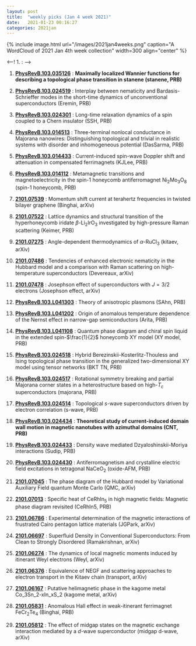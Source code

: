 ```yaml
---
layout: post
title:  "weekly picks (Jan 4 week 2021)"
date:   2021-01-23 00:16:27
categories: 2021jan
---
```


{% include image.html url="/images/2021jan4weeks.png" caption="A WordCloud of 2021 Jan 4th week collection" width=300 align="center" %}


<--! 1. **[]()** : -->

1. **[PhysRevB.103.035126](https://link.aps.org/doi/10.1103/PhysRevB.103.035126)** : **Maximally localized Wannier functions for describing a topological phase transition in stanene (stanene, PRB)**

1. **[PhysRevB.103.024519](https://link.aps.org/doi/10.1103/PhysRevB.103.024519)** : Interplay between nematicity and Bardasis-Schrieffer modes in the short-time dynamics of unconventional superconductors (Eremin, PRB)

1. **[PhysRevB.103.024301](https://link.aps.org/doi/10.1103/PhysRevB.103.024301)** : Long-time relaxation dynamics of a spin coupled to a Chern insulator (SSH, PRB)

1. **[PhysRevB.103.014513](https://link.aps.org/doi/10.1103/PhysRevB.103.014513)** : Three-terminal nonlocal conductance in Majorana nanowires: Distinguishing topological and trivial in realistic systems with disorder and inhomogeneous potential (DasSarma, PRB)

1. **[PhysRevB.103.014433](https://link.aps.org/doi/10.1103/PhysRevB.103.014433)** : Current-induced spin-wave Doppler shift and attenuation in compensated ferrimagnets (KJLee, PRB)

1. **[PhysRevB.103.014112](https://link.aps.org/doi/10.1103/PhysRevB.103.014112)** : Metamagnetic transitions and magnetoelectricity in the spin-1 honeycomb antiferromagnet ${\mathrm{Ni}}_{2}{\mathrm{Mo}}_{3}{\mathrm{O}}_{8}$ (spin-1 honeycomb, PRB)


1. **[2101.07539](http://arxiv.org/abs/2101.07539)** : Momentum shift current at terahertz frequencies in twisted bilayer graphene (Binghai, arXiv)

1. **[2101.07522](http://arxiv.org/abs/2101.07522)** : Lattice dynamics and structural transition of the hyperhoneycomb iridate $\beta$-Li$_2$IrO$_3$ investigated by high-pressure Raman scattering (Keimer, PRB)

1. **[2101.07275](http://arxiv.org/abs/2101.07275)** : Angle-dependent thermodynamics of $\alpha$-RuCl$_3$ (kitaev, arXiv)

1. **[2101.07486](http://arxiv.org/abs/2101.07486)** : Tendencies of enhanced electronic nematicity in the Hubbard model and a comparison with Raman scattering on high-temperature superconductors (Devereaux, arXiv)

1. **[2101.07478](http://arxiv.org/abs/2101.07478)** : Josephson effect of superconductors with $J=3/2$ electrons (Josephson effect, arXiv)

1. **[PhysRevB.103.L041303](https://link.aps.org/doi/10.1103/PhysRevB.103.L041303)** : Theory of anisotropic plasmons (SAhn, PRB)

1. **[PhysRevB.103.L041202](https://link.aps.org/doi/10.1103/PhysRevB.103.L041202)** : Origin of anomalous temperature dependence of the Nernst effect in narrow-gap semiconductors (Arita, PRB)

1. **[PhysRevB.103.L041108](https://link.aps.org/doi/10.1103/PhysRevB.103.L041108)** : Quantum phase diagram and chiral spin liquid in the extended spin-$\frac{1}{2}$ honeycomb XY model (XY model, PRB)

1. **[PhysRevB.103.024518](https://link.aps.org/doi/10.1103/PhysRevB.103.024518)** : Hybrid Berezinskii-Kosterlitz-Thouless and Ising topological phase transition in the generalized two-dimensional XY model using tensor networks (BKT TN, PRB)

1. **[PhysRevB.103.024517](https://link.aps.org/doi/10.1103/PhysRevB.103.024517)** : Rotational symmetry breaking and partial Majorana corner states in a heterostructure based on high-${T}_{c}$ superconductors (majorana, PRB)

1. **[PhysRevB.103.024514](https://link.aps.org/doi/10.1103/PhysRevB.103.024514)** : Topological $s$-wave superconductors driven by electron correlation (s-wave, PRB)

1. **[PhysRevB.103.024434](https://link.aps.org/doi/10.1103/PhysRevB.103.024434)** : **Theoretical study of current-induced domain wall motion in magnetic nanotubes with azimuthal domains (CNT, PRB)**

1. **[PhysRevB.103.024433](https://link.aps.org/doi/10.1103/PhysRevB.103.024433)** : Density wave mediated Dzyaloshinskii-Moriya interactions (Sudip, PRB)

1. **[PhysRevB.103.024430](https://link.aps.org/doi/10.1103/PhysRevB.103.024430)** : Antiferromagnetism and crystalline electric field excitations in tetragonal ${\mathrm{NaCeO}}_{2}$ (oxide-AFM, PRB)

1. **[2101.07045](http://arxiv.org/abs/2101.07045)** : The phase diagram of the Hubbard model by Variational Auxiliary Field quantum Monte Carlo (QMC, arXiv)

1. **[2101.07013](http://arxiv.org/abs/2101.07013)** : Specific heat of CeRhIn$_5$ in high magnetic fields: Magnetic phase diagram revisited (CeRhIn5, PRB)

1. **[2101.06786](http://arxiv.org/abs/2101.06786)** : Experimental determination of the magnetic interactions of frustrated Cairo pentagon lattice materials (JGPark, arXiv)

1. **[2101.06697](http://arxiv.org/abs/2101.06697)** : Superfluid Density in Conventional Superconductors: From Clean to Strongly Disordered (Ramakrishnan, arXiv)

1. **[2101.06274](http://arxiv.org/abs/2101.06274)** : The dynamics of local magnetic moments induced by itinerant Weyl electrons (Weyl, arXiv)

1. **[2101.06376](http://arxiv.org/abs/2101.06376)** : Equivalence of NEGF and scattering approaches to electron transport in the Kitaev chain (transport, arXiv)

1. **[2101.06167](http://arxiv.org/abs/2101.06167)** : Putative helimagnetic phase in the kagome metal Co_3Sn_2-xIn_xS_2 (kagome metal, arXiv)

1. **[2101.05831](http://arxiv.org/abs/2101.05831)** : Anomalous Hall effect in weak-itinerant ferrimagnet FeCr$_2$Te$_4$ (Binghai, PRB)

1. **[2101.05812](http://arxiv.org/abs/2101.05812)** : The effect of midgap states on the magnetic exchange interaction mediated by a $d$-wave superconductor (midgap d-wave, arXiv)
